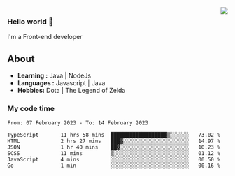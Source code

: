 <img align='right' src="https://github-readme-stats.vercel.app/api?username=jumodada&show_icons=true&theme=vue">

### Hello world 👋

I'm a Front-end developer 
    
## About
-  **Learning :** Java | NodeJs
-  **Languages :** Javascript | Java
-  **Hobbies:** Dota | The Legend of Zelda

### My code time

<!--START_SECTION:waka-->

```text
From: 07 February 2023 - To: 14 February 2023

TypeScript       11 hrs 58 mins  ██████████████████▒░░░░░░   73.02 %
HTML             2 hrs 27 mins   ███▓░░░░░░░░░░░░░░░░░░░░░   14.97 %
JSON             1 hr 40 mins    ██▓░░░░░░░░░░░░░░░░░░░░░░   10.23 %
SCSS             11 mins         ▒░░░░░░░░░░░░░░░░░░░░░░░░   01.12 %
JavaScript       4 mins          ░░░░░░░░░░░░░░░░░░░░░░░░░   00.50 %
Go               1 min           ░░░░░░░░░░░░░░░░░░░░░░░░░   00.16 %
```

<!--END_SECTION:waka-->
